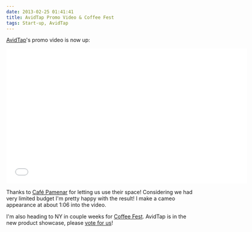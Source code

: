 ```yaml
---
date: 2013-02-25 01:41:41
title: AvidTap Promo Video & Coffee Fest
tags: Start-up, AvidTap
---
```

[AvidTap][1]'s promo video is now up:
  
<iframe width="640" height="360" src="//www.youtube.com/embed/NxX4XMIyaaI" frameborder="0" allowfullscreen></iframe>

Thanks to [Café Pamenar][2] for letting us use their space! Considering we had
very limited budget I'm pretty happy with the result! I make a cameo appearance
at about 1:06 into the video.

I'm also heading to NY in couple weeks for [Coffee Fest][3]. AvidTap is in the
new product showcase, please [vote for us][4]!

  [1]: http://avidtap.com
  [2]: http://cafepamenar.ca
  [3]: http://www.coffeefest.com/Event/Attendee/ProductPreview.aspx?E=921f19fe-7fd7-4197-b535-d99ddc208ba2
  [4]: https://www.surveymonkey.com/s/FWFKT5P
